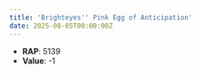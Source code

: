 ```yaml
---
title: 'Brighteyes'' Pink Egg of Anticipation'
date: 2025-08-05T00:00:00Z
---
```

- **RAP**: 5139
- **Value**: -1
